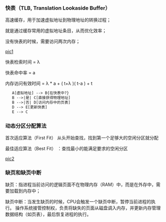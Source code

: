 

### 快表（TLB, Translation Lookaside Buffer）

高速缓存，用于加速虚拟地址到物理地址的转换过程；

就是通过缓存常用的虚拟地址条目，从而优化效率；

没有快表的时候，需要访问两次内存；

[pic1](./image.png)

快表检索时间 = λ

快表命中率 = a

内存访问有效时间 = λ * a + ( t+λ )( t-a ) + t 

```txt TD
   A[虚拟地址] --> B{在快表中?}
   B -->|是| C[直接获得物理地址]
   B -->|否| D[访问内存中的页表]
   D --> E[更新快表]
   E --> C
```

### 动态分区分配算法

首次适应算法（First Fit）
从头开始查找，找到第一个足够大的空闲分区就分配

最佳适应算法（Best Fit）
：查找最小的能满足要求的空闲分区

[pic2](./image2.png)


### 缺页和缺页中断

缺页：指进程当前访问的逻辑页面不在物理内存（RAM）中，而是在外存中，需要加载到内存中；

缺页中断：当发生缺页的时候，CPU会触发一个缺页中断，暂停当前进程的执行。
操作系统接管控制权，负责将缺失的页面从磁盘调入内存，并更新内存管理数据结构（如页表），最后恢复进程的执行。

